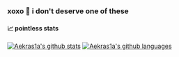 ### xoxo 👋 i don't deserve one of these

<!--
**Aekras1a/Aekras1a** is a ✨ _special_ ✨ repository because its `README.md` (this file) appears on your GitHub profile.

Here are some ideas to get you started:

- 🔭 I’m currently working on ...
- 🌱 I’m currently learning ...
- 👯 I’m looking to collaborate on ...
- 🤔 I’m looking for help with ...
- 💬 Ask me about ...
- 📫 How to reach me: ...
- 😄 Pronouns: ...
- ⚡ Fun fact: ...
-->
#### &#x1f4c8; pointless stats

[![Aekras1a's github stats](https://github-readme-stats.vercel.app/api?username=Aekras1a&show_icons=true&theme=merko)](https://twitter.com/aekrs1)
[![Aekras1a's github languages](https://github-readme-stats.vercel.app/api/top-langs/?username=Aekras1a&&hide=cmake,HTML,perl,PostScript&langs_count=9&line_height=35&theme=dark&layout=compact)](https://keybase.io/aekras1a)
